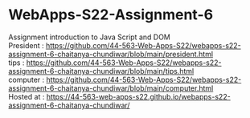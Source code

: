 # WebApps-S22-Assignment-6
Assignment introduction to Java Script and DOM
<br>
 President : https://github.com/44-563-Web-Apps-S22/webapps-s22-assignment-6-chaitanya-chundiwar/blob/main/president.html
 <br>
tips : https://github.com/44-563-Web-Apps-S22/webapps-s22-assignment-6-chaitanya-chundiwar/blob/main/tips.html
 <br>
 computer :  https://github.com/44-563-Web-Apps-S22/webapps-s22-assignment-6-chaitanya-chundiwar/blob/main/computer.html
<br>
Hosted at :  https://44-563-web-apps-s22.github.io/webapps-s22-assignment-6-chaitanya-chundiwar/
